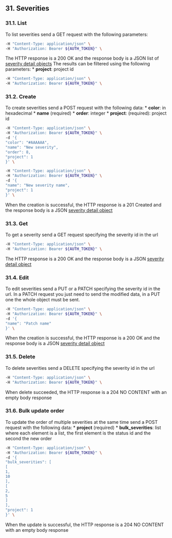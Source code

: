 ## 31. Severities
### 31.1. List
To list severities send a GET request with the following parameters:
```bash
-H "Content-Type: application/json" \
-H "Authorization: Bearer ${AUTH_TOKEN}" \
```
The HTTP response is a 200 OK and the response body is a JSON list of [severity detail objects](https://docs.taiga.io/api.html#object-severity-detail)
The results can be filtered using the following parameters:
*
**project**: project id
```bash
-H "Content-Type: application/json" \
-H "Authorization: Bearer ${AUTH_TOKEN}" \
```
### 31.2. Create
To create severities send a POST request with the following data:
*
**color**: in hexadecimal
*
**name** (required)
*
**order**: integer
*
**project**: (required): project id
```bash
-H "Content-Type: application/json" \
-H "Authorization: Bearer ${AUTH_TOKEN}" \
-d '{
"color": "#AAAAAA",
"name": "New severity",
"order": 8,
"project": 1
}' \
```
```bash
-H "Content-Type: application/json" \
-H "Authorization: Bearer ${AUTH_TOKEN}" \
-d '{
"name": "New severity name",
"project": 1
}' \
```
When the creation is successful, the HTTP response is a 201 Created and the response body is a JSON [severity detail object](https://docs.taiga.io/api.html#object-severity-detail)
### 31.3. Get
To get a severity send a GET request specifying the severity id in the url
```bash
-H "Content-Type: application/json" \
-H "Authorization: Bearer ${AUTH_TOKEN}" \
```
The HTTP response is a 200 OK and the response body is a JSON [severity detail object](https://docs.taiga.io/api.html#object-severity-detail)
### 31.4. Edit
To edit severities send a PUT or a PATCH specifying the severity id in the url.
In a PATCH request you just need to send the modified data, in a PUT one the whole object must be sent.
```bash
-H "Content-Type: application/json" \
-H "Authorization: Bearer ${AUTH_TOKEN}" \
-d '{
"name": "Patch name"
}' \
```
When the creation is successful, the HTTP response is a 200 OK and the response body is a JSON [severity detail object](https://docs.taiga.io/api.html#object-severity-detail)
### 31.5. Delete
To delete severities send a DELETE specifying the severity id in the url
```bash
-H "Content-Type: application/json" \
-H "Authorization: Bearer ${AUTH_TOKEN}" \
```
When delete succeeded, the HTTP response is a 204 NO CONTENT with an empty body response
### 31.6. Bulk update order
To update the order of multiple severities at the same time send a POST request with the following data:
*
**project** (required)
*
**bulk_severities**: list where each element is a list, the first element is the status id and the second the new order
```bash
-H "Content-Type: application/json" \
-H "Authorization: Bearer ${AUTH_TOKEN}" \
-d '{
"bulk_severities": [
[
1,
10
],
[
2,
5
]
],
"project": 1
}' \
```
When the update is successful, the HTTP response is a 204 NO CONTENT with an empty body response
